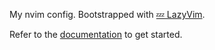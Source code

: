 My nvim config. Bootstrapped with [💤 LazyVim](https://github.com/LazyVim/LazyVim).

Refer to the [documentation](https://lazyvim.github.io/installation) to get started.
